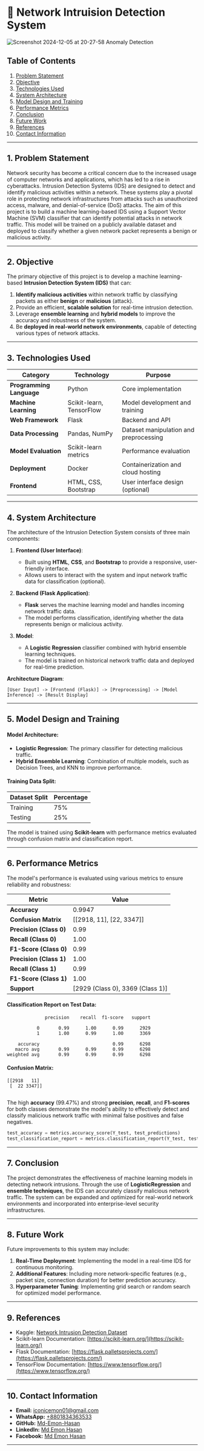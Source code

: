 # 🚨 Network Intruision Detection System

![Screenshot 2024-12-05 at 20-27-58 Anomaly Detection](https://github.com/user-attachments/assets/d79efb1f-9d6f-4470-af40-6005423731c4)

## Table of Contents
1. [Problem Statement](#problem-statement)  
2. [Objective](#objective)  
3. [Technologies Used](#technologies-used)  
4. [System Architecture](#system-architecture)  
5. [Model Design and Training](#model-design-and-training)  
6. [Performance Metrics](#Performance-Metrics)  
7. [Conclusion](#conclusion)  
8. [Future Work](#Future-Work)  
9. [References](#References)  
10. [Contact Information](#Contact-Information)  

---

## 1. Problem Statement

Network security has become a critical concern due to the increased usage of computer networks and applications, which has led to a rise in cyberattacks. Intrusion Detection Systems (IDS) are designed to detect and identify malicious activities within a network. These systems play a pivotal role in protecting network infrastructures from attacks such as unauthorized access, malware, and denial-of-service (DoS) attacks. The aim of this project is to build a machine learning-based IDS using a Support Vector Machine (SVM) classifier that can identify potential attacks in network traffic. This model will be trained on a publicly available dataset and deployed to classify whether a given network packet represents a benign or malicious activity.

---

## 2. Objective

The primary objective of this project is to develop a machine learning-based **Intrusion Detection System (IDS)** that can:
1. **Identify malicious activities** within network traffic by classifying packets as either **benign** or **malicious** (attack).
2. Provide an efficient, **scalable solution** for real-time intrusion detection.
3. Leverage **ensemble learning** and **hybrid models** to improve the accuracy and robustness of the system.
4. Be **deployed in real-world network environments**, capable of detecting various types of network attacks.

---

## 3. Technologies Used

| **Category**            | **Technology**                  | **Purpose**                          |
|-------------------------|----------------------------------|--------------------------------------|
| **Programming Language** | Python                          | Core implementation                  |
| **Machine Learning**     | Scikit-learn, TensorFlow         | Model development and training       |
| **Web Framework**        | Flask                           | Backend and API                      |
| **Data Processing**      | Pandas, NumPy                   | Dataset manipulation and preprocessing|
| **Model Evaluation**     | Scikit-learn metrics            | Performance evaluation               |
| **Deployment**           | Docker                     | Containerization and cloud hosting   |
| **Frontend**             | HTML, CSS, Bootstrap            | User interface design (optional)     |

---

## 4. System Architecture

The architecture of the Intrusion Detection System consists of three main components:

1. **Frontend (User Interface)**:  
   - Built using **HTML**, **CSS**, and **Bootstrap** to provide a responsive, user-friendly interface.
   - Allows users to interact with the system and input network traffic data for classification (optional).

2. **Backend (Flask Application)**:  
   - **Flask** serves the machine learning model and handles incoming network traffic data.
   - The model performs classification, identifying whether the data represents benign or malicious activity.

3. **Model**:  
   - A **Logistic Regression** classifier combined with hybrid ensemble learning techniques.
   - The model is trained on historical network traffic data and deployed for real-time prediction.

**Architecture Diagram**:  
```
[User Input] -> [Frontend (Flask)] -> [Preprocessing] -> [Model Inference] -> [Result Display]
```

---

## 5. Model Design and Training

#### **Model Architecture**:
- **Logistic Regression**: The primary classifier for detecting malicious traffic.
- **Hybrid Ensemble Learning**: Combination of multiple models, such as Decision Trees, and KNN to improve performance.

#### **Training Data Split**:
| **Dataset Split** | **Percentage** |
|-------------------|----------------|
| Training          | 75%            |
| Testing           | 25%            |

The model is trained using **Scikit-learn** with performance metrics evaluated through confusion matrix and classification report.

---

## 6. Performance Metrics

The model's performance is evaluated using various metrics to ensure reliability and robustness:

| **Metric**            | **Value**                           |
|------------------------|-------------------------------------|
| **Accuracy**           | 0.9947                              |
| **Confusion Matrix**   | [[2918, 11], [22, 3347]]            |
| **Precision (Class 0)**| 0.99                                |
| **Recall (Class 0)**   | 1.00                                |
| **F1-Score (Class 0)** | 0.99                                |
| **Precision (Class 1)**| 1.00                                |
| **Recall (Class 1)**   | 0.99                                |
| **F1-Score (Class 1)** | 1.00                                |
| **Support**            | [2929 (Class 0), 3369 (Class 1)]    |

#### **Classification Report on Test Data**:
```plaintext
              precision    recall  f1-score   support

           0       0.99      1.00      0.99      2929
           1       1.00      0.99      1.00      3369

    accuracy                           0.99      6298
   macro avg       0.99      0.99      0.99      6298
weighted avg       0.99      0.99      0.99      6298
```

#### **Confusion Matrix**:
```plaintext
[[2918   11]
 [  22 3347]]
 
```

The high **accuracy** (99.47%) and strong **precision**, **recall**, and **F1-scores** for both classes demonstrate the model's ability to effectively detect and classify malicious network traffic with minimal false positives and false negatives.

```python
test_accuracy = metrics.accuracy_score(Y_test, test_predictions)
test_classification_report = metrics.classification_report(Y_test, test_predictions)
```

---

## 7. Conclusion

The project demonstrates the effectiveness of machine learning models in detecting network intrusions. Through the use of **LogisticRegression** and **ensemble techniques**, the IDS can accurately classify malicious network traffic. The system can be expanded and optimized for real-world network environments and incorporated into enterprise-level security infrastructures.

---

## 8. Future Work

Future improvements to this system may include:
1. **Real-Time Deployment**: Implementing the model in a real-time IDS for continuous monitoring.
2. **Additional Features**: Including more network-specific features (e.g., packet size, connection duration) for better prediction accuracy.
3. **Hyperparameter Tuning**: Implementing grid search or random search for optimized model performance.

---

## 9. References

- Kaggle: [Network Intrusion Detection Dataset](https://www.kaggle.com/datasets/)
- Scikit-learn Documentation: [https://scikit-learn.org/](https://scikit-learn.org/)
- Flask Documentation: [https://flask.palletsprojects.com/](https://flask.palletsprojects.com/)
- TensorFlow Documentation: [https://www.tensorflow.org/](https://www.tensorflow.org/)

---

## 10. Contact Information
- **Email:** [iconicemon01@gmail.com](mailto:iconicemon01@gmail.com)  
- **WhatsApp:** [+8801834363533](https://wa.me/8801834363533)  
- **GitHub:** [Md-Emon-Hasan](https://github.com/Md-Emon-Hasan)  
- **LinkedIn:** [Md Emon Hasan](https://www.linkedin.com/in/md-emon-hasan)  
- **Facebook:** [Md Emon Hasan](https://www.facebook.com/mdemon.hasan2001/)  

---
